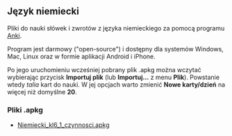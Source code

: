 ## Język niemiecki

Pliki do nauki słówek i zwrotów z języka niemieckiego za pomocą programu [Anki](https://apps.ankiweb.net).

Program jest darmowy ("open-source") i dostępny dla systemów Windows, Mac, Linux oraz w formie aplikacji Android i iPhone.

Po jego uruchomieniu wcześniej pobrany plik .apkg można wczytać wybierając przycisk **Importuj plik** (lub **Importuj...** z menu **Plik**). Powstanie wtedy *talia* kart do nauki. W jej opcjach warto zmienić **Nowe karty/dzień** na więcej niż domyślne **20**.

### Pliki .apkg

- [Niemiecki_kl6_1_czynnosci.apkg](https://github.com/mwoloszyn/sp4/raw/master/Niemiecki_kl6_1_czynnosci.apkg)
